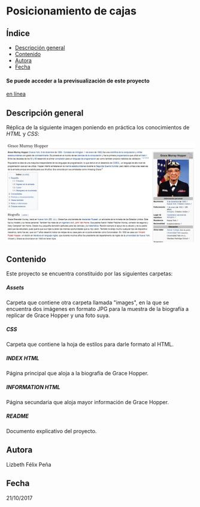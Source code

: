 Posicionamiento de cajas
=============
Índice
------
* [Descripción general](#cabecera1)
* [Contenido](#cabecera2)
* [Autora](#cabecera3)
* [Fecha](#cabecera4)

#### Se puede acceder a la previsualización de este proyecto
[en línea](https://lizbethfp.github.io/grace-hopper/)

Descripción general
-------------------
Réplica de la siguiente imagen poniendo en práctica los conocimientos de *HTML* y *CSS*:

![Biografía Grace Hopper](assets/images/grace-hopper-bio.jpg)

Contenido
---------
Este proyecto se encuentra constituido por las siguientes carpetas:

##### Assets
Carpeta que contiene otra carpeta llamada "images", en la que se encuentra dos imágenes en formato JPG para la muestra de la biografía a replicar de Grace Hopper y una foto suya.

##### CSS
Carpeta que contiene la hoja de estilos para darle formato al HTML.

##### INDEX HTML
Página principal que aloja a la biografía de Grace Hopper.

##### INFORMATION HTML
Página secundaria que aloja mayor información de Grace Hopper.

##### README
Documento explicativo del proyecto.

Autora
------
Lizbeth Félix Peña

Fecha
-----
21/10/2017
